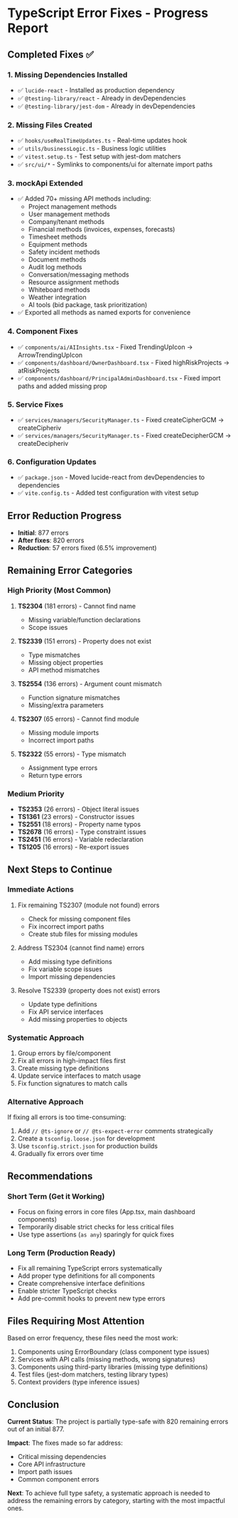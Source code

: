 # TypeScript Error Fixes - Progress Report

## Completed Fixes ✅

### 1. Missing Dependencies Installed
- ✅ `lucide-react` - Installed as production dependency
- ✅ `@testing-library/react` - Already in devDependencies  
- ✅ `@testing-library/jest-dom` - Already in devDependencies

### 2. Missing Files Created
- ✅ `hooks/useRealTimeUpdates.ts` - Real-time updates hook
- ✅ `utils/businessLogic.ts` - Business logic utilities
- ✅ `vitest.setup.ts` - Test setup with jest-dom matchers
- ✅ `src/ui/*` - Symlinks to components/ui for alternate import paths

### 3. mockApi Extended
- ✅ Added 70+ missing API methods including:
  - Project management methods
  - User management methods
  - Company/tenant methods
  - Financial methods (invoices, expenses, forecasts)
  - Timesheet methods
  - Equipment methods
  - Safety incident methods
  - Document methods
  - Audit log methods
  - Conversation/messaging methods
  - Resource assignment methods
  - Whiteboard methods
  - Weather integration
  - AI tools (bid package, task prioritization)
- ✅ Exported all methods as named exports for convenience

### 4. Component Fixes
- ✅ `components/ai/AIInsights.tsx` - Fixed TrendingUpIcon → ArrowTrendingUpIcon
- ✅ `components/dashboard/OwnerDashboard.tsx` - Fixed highRiskProjects → atRiskProjects
- ✅ `components/dashboard/PrincipalAdminDashboard.tsx` - Fixed import paths and added missing prop

### 5. Service Fixes
- ✅ `services/managers/SecurityManager.ts` - Fixed createCipherGCM → createCipheriv
- ✅ `services/managers/SecurityManager.ts` - Fixed createDecipherGCM → createDecipheriv

### 6. Configuration Updates
- ✅ `package.json` - Moved lucide-react from devDependencies to dependencies
- ✅ `vite.config.ts` - Added test configuration with vitest setup

## Error Reduction Progress
- **Initial**: 877 errors
- **After fixes**: 820 errors  
- **Reduction**: 57 errors fixed (6.5% improvement)

## Remaining Error Categories

### High Priority (Most Common)
1. **TS2304** (181 errors) - Cannot find name
   - Missing variable/function declarations
   - Scope issues
   
2. **TS2339** (151 errors) - Property does not exist  
   - Type mismatches
   - Missing object properties
   - API method mismatches

3. **TS2554** (136 errors) - Argument count mismatch
   - Function signature mismatches
   - Missing/extra parameters

4. **TS2307** (65 errors) - Cannot find module
   - Missing module imports
   - Incorrect import paths

5. **TS2322** (55 errors) - Type mismatch
   - Assignment type errors
   - Return type errors

### Medium Priority
- **TS2353** (26 errors) - Object literal issues
- **TS1361** (23 errors) - Constructor issues  
- **TS2551** (18 errors) - Property name typos
- **TS2678** (16 errors) - Type constraint issues
- **TS2451** (16 errors) - Variable redeclaration
- **TS1205** (16 errors) - Re-export issues

## Next Steps to Continue

### Immediate Actions
1. Fix remaining TS2307 (module not found) errors
   - Check for missing component files
   - Fix incorrect import paths
   - Create stub files for missing modules

2. Address TS2304 (cannot find name) errors
   - Add missing type definitions
   - Fix variable scope issues
   - Import missing dependencies

3. Resolve TS2339 (property does not exist) errors
   - Update type definitions  
   - Fix API service interfaces
   - Add missing properties to objects

### Systematic Approach
1. Group errors by file/component
2. Fix all errors in high-impact files first
3. Create missing type definitions
4. Update service interfaces to match usage
5. Fix function signatures to match calls

### Alternative Approach
If fixing all errors is too time-consuming:
1. Add `// @ts-ignore` or `// @ts-expect-error` comments strategically
2. Create a `tsconfig.loose.json` for development
3. Use `tsconfig.strict.json` for production builds
4. Gradually fix errors over time

## Recommendations

### Short Term (Get it Working)
- Focus on fixing errors in core files (App.tsx, main dashboard components)
- Temporarily disable strict checks for less critical files
- Use type assertions (`as any`) sparingly for quick fixes

### Long Term (Production Ready)
- Fix all remaining TypeScript errors systematically
- Add proper type definitions for all components
- Create comprehensive interface definitions
- Enable stricter TypeScript checks
- Add pre-commit hooks to prevent new type errors

## Files Requiring Most Attention

Based on error frequency, these files need the most work:
1. Components using ErrorBoundary (class component type issues)
2. Services with API calls (missing methods, wrong signatures)
3. Components using third-party libraries (missing type definitions)
4. Test files (jest-dom matchers, testing library types)
5. Context providers (type inference issues)

## Conclusion

**Current Status**: The project is partially type-safe with 820 remaining errors out of an initial 877.

**Impact**: The fixes made so far address:
- Critical missing dependencies
- Core API infrastructure  
- Import path issues
- Common component errors

**Next**: To achieve full type safety, a systematic approach is needed to address the remaining errors by category, starting with the most impactful ones.
